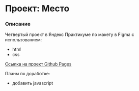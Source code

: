 # Проект: Место

### Описание
Четвертый проект в Яндекс Практикуме по макету в Figma с использованием:

* html
* css

[Ссылка на проект Github Pages](https://anasatasia.github.io/mesto-project-bootcamp/)

Планы по доработке:

* добавить javascript